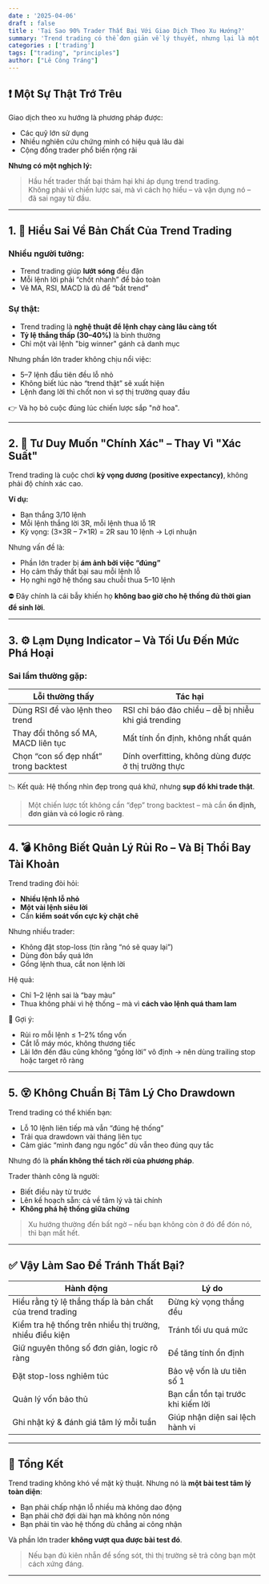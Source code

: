```yaml
---
date : '2025-04-06'
draft : false
title : 'Tại Sao 90% Trader Thất Bại Với Giao Dịch Theo Xu Hướng?'
summary: 'Trend trading có thể đơn giản về lý thuyết, nhưng lại là một trong những phương pháp có tỷ lệ thất bại cao. Bài viết bóc tách kỹ lưỡng từ tâm lý, hệ thống đến kỹ thuật, để bạn không đi vào vết xe đổ của số đông'
categories : ['trading']
tags: ["trading", "principles"]
author: ["Lê Công Tráng"]
---
```


## ❗ Một Sự Thật Trớ Trêu

Giao dịch theo xu hướng là phương pháp được:

- Các quỹ lớn sử dụng
- Nhiều nghiên cứu chứng minh có hiệu quả lâu dài
- Cộng đồng trader phổ biến rộng rãi

**Nhưng có một nghịch lý:**  
> Hầu hết trader thất bại thảm hại khi áp dụng trend trading.  
> Không phải vì chiến lược sai, mà vì cách họ hiểu – và vận dụng nó – đã sai ngay từ đầu.

---

## 1. 🧠 Hiểu Sai Về Bản Chất Của Trend Trading

### Nhiều người tưởng:

- Trend trading giúp **lướt sóng** đều đặn
- Mỗi lệnh lời phải “chốt nhanh” để bảo toàn
- Vẽ MA, RSI, MACD là đủ để “bắt trend”

### Sự thật:

- Trend trading là **nghệ thuật để lệnh chạy càng lâu càng tốt**
- **Tỷ lệ thắng thấp (30–40%)** là bình thường
- Chỉ một vài lệnh "big winner" gánh cả danh mục

Nhưng phần lớn trader không chịu nổi việc:

- 5–7 lệnh đầu tiên đều lỗ nhỏ
- Không biết lúc nào “trend thật” sẽ xuất hiện
- Lệnh đang lời thì chốt non vì sợ thị trường quay đầu

👉 Và họ bỏ cuộc đúng lúc chiến lược sắp "nở hoa".

---

## 2. 🎯 Tư Duy Muốn "Chính Xác" – Thay Vì "Xác Suất"

Trend trading là cuộc chơi **kỳ vọng dương (positive expectancy)**, không phải độ chính xác cao.

**Ví dụ:**

- Bạn thắng 3/10 lệnh
- Mỗi lệnh thắng lời 3R, mỗi lệnh thua lỗ 1R
- Kỳ vọng: (3×3R – 7×1R) = 2R sau 10 lệnh → Lợi nhuận

Nhưng vấn đề là:

- Phần lớn trader bị **ám ảnh bởi việc “đúng”**
- Họ cảm thấy thất bại sau mỗi lệnh lỗ
- Họ nghi ngờ hệ thống sau chuỗi thua 5–10 lệnh

⛔ Đây chính là cái bẫy khiến họ **không bao giờ cho hệ thống đủ thời gian để sinh lời**.

---

## 3. ⚙️ Lạm Dụng Indicator – Và Tối Ưu Đến Mức Phá Hoại

### Sai lầm thường gặp:

| Lỗi thường thấy | Tác hại |
|------------------|---------|
| Dùng RSI để vào lệnh theo trend | RSI chỉ báo đảo chiều – dễ bị nhiễu khi giá trending |
| Thay đổi thông số MA, MACD liên tục | Mất tính ổn định, không nhất quán |
| Chọn “con số đẹp nhất” trong backtest | Dính overfitting, không dùng được ở thị trường thực |

📉 Kết quả: Hệ thống nhìn đẹp trong quá khứ, nhưng **sụp đổ khi trade thật**.

> Một chiến lược tốt không cần “đẹp” trong backtest – mà cần **ổn định, đơn giản và có logic rõ ràng**.

---

## 4. 💣 Không Biết Quản Lý Rủi Ro – Và Bị Thổi Bay Tài Khoản

Trend trading đòi hỏi:

- **Nhiều lệnh lỗ nhỏ**
- **Một vài lệnh siêu lời**
- Cần **kiểm soát vốn cực kỳ chặt chẽ**

Nhưng nhiều trader:

- Không đặt stop-loss (tin rằng “nó sẽ quay lại”)
- Dùng đòn bẩy quá lớn
- Gồng lệnh thua, cắt non lệnh lời

Hệ quả:

- Chỉ 1–2 lệnh sai là “bay màu”
- Thua không phải vì hệ thống – mà vì **cách vào lệnh quá tham lam**

📌 Gợi ý:

- Rủi ro mỗi lệnh ≤ 1–2% tổng vốn
- Cắt lỗ máy móc, không thương tiếc
- Lãi lớn đến đâu cũng không “gồng lời” vô định → nên dùng trailing stop hoặc target rõ ràng

---

## 5. 😵 Không Chuẩn Bị Tâm Lý Cho Drawdown

Trend trading có thể khiến bạn:

- Lỗ 10 lệnh liên tiếp mà vẫn “đúng hệ thống”
- Trải qua drawdown vài tháng liên tục
- Cảm giác “mình đang ngu ngốc” dù vẫn theo đúng quy tắc

Nhưng đó là **phần không thể tách rời của phương pháp**.

Trader thành công là người:

- Biết điều này từ trước
- Lên kế hoạch sẵn: cả về tâm lý và tài chính
- **Không phá hệ thống giữa chừng**

> Xu hướng thường đến bất ngờ – nếu bạn không còn ở đó để đón nó, thì bạn mất hết.

---

## ✅ Vậy Làm Sao Để Tránh Thất Bại?

| Hành động | Lý do |
|-----------|-------|
| Hiểu rằng tỷ lệ thắng thấp là bản chất của trend trading | Đừng kỳ vọng thắng đều |
| Kiểm tra hệ thống trên nhiều thị trường, nhiều điều kiện | Tránh tối ưu quá mức |
| Giữ nguyên thông số đơn giản, logic rõ ràng | Để tăng tính ổn định |
| Đặt stop-loss nghiêm túc | Bảo vệ vốn là ưu tiên số 1 |
| Quản lý vốn bảo thủ | Bạn cần tồn tại trước khi kiếm lời |
| Ghi nhật ký & đánh giá tâm lý mỗi tuần | Giúp nhận diện sai lệch hành vi |

---

## 📌 Tổng Kết

Trend trading không khó về mặt kỹ thuật. Nhưng nó là **một bài test tâm lý toàn diện**:

- Bạn phải chấp nhận lỗ nhiều mà không dao động
- Bạn phải chờ đợi dài hạn mà không nôn nóng
- Bạn phải tin vào hệ thống dù chẳng ai công nhận

Và phần lớn trader **không vượt qua được bài test đó**.

> Nếu bạn đủ kiên nhẫn để sống sót, thì thị trường sẽ trả công bạn một cách xứng đáng.

---
